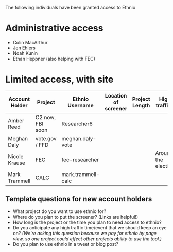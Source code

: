 The following individuals have been granted access to Ethnio 

# Administrative access

* Colin MacArthur  
* Jen Ehlers 
* Noah Kunin 
* Ethan Heppner (also helping with FEC)

# Limited access, with site

| Account Holder | Project | Ethnio Username | Location of screener | Project Length | High traffic? | Tweet? |
| ---------- | ---------- | ---------- | ---------- | ---------- | ---------- | ---------- |
| Amber Reed | C2 now, FBI soon | Researcher6 | | | | |
| Meghan Daly | vote.gov / FFD | meghan.daly-vote | | | | |
| Nicole Krause | FEC | fec-researcher | | | Around the election |  |
| Mark Trammell | CALC | mark.trammell-calc| | | | |

## Template questions for new account holders
- What project do you want to use ethnio for?
- Where do you plan to put the screener? (Links are helpful!)
- How long is the project or the time you plan to need access to ethnio?
- Do you anticipate any high traffic time/event that we should keep an eye on? _(We're asking this question because we pay for ethnio by page view, so one project could effect other projects ability to use the tool.)_
- Do you plan to use ethnio in a tweet or blog post?
